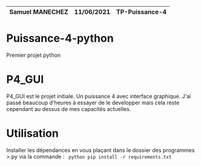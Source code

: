 | Samuel MANECHEZ | 11/06/2021 | TP-Puissance-4 |
| :--------------------------------------------------------------: | :--------: | :-------------------------------: |

# Puissance-4-python
Premier projet python

# P4_GUI
P4_GUI est le projet initiale. Un puissance 4 avec interface graphique. J'ai passé beaucoup d'heures à essayer de le developper mais cela reste cependant au dessus de mes capacités actuelles. 

# Utilisation
Installer les dépendances en vous plaçant dans le dossier des programmes >.py via la commande :
``` python pip install -r requirements.txt```
